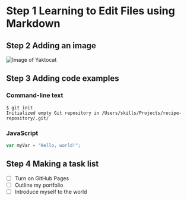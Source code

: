 # Step 1 Learning to Edit Files using Markdown
## Step 2 Adding an image
![Image of Yaktocat](https://octodex.github.com/images/yaktocat.png)

## Step 3 Adding code examples
### Command-line text
```
$ git init
Initialized empty Git repository in /Users/skills/Projects/recipe-repository/.git/
```
### JavaScript
```javascript
var myVar = "Hello, world!";
```
## Step 4 Making a task list
- [ ] Turn on GitHub Pages
- [ ] Outline my portfolio
- [ ] Introduce myself to the world
